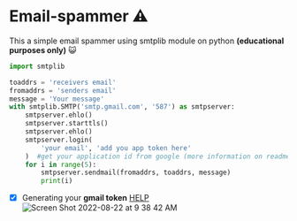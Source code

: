 # Email-spammer ⚠️
This a simple email spammer using smtplib module on python **(educational purposes only)** 😺 <br>
```python <b>
import smtplib

toaddrs = 'receivers email'
fromaddrs = 'senders email'
message = 'Your message'
with smtplib.SMTP('smtp.gmail.com', '587') as smtpserver:
    smtpserver.ehlo()
    smtpserver.starttls()
    smtpserver.ehlo()
    smtpserver.login(
        'your email', 'add you app token here'
    )  #get your application id from google (more information on readme file)
    for i in range(5):
        smtpserver.sendmail(fromaddrs, toaddrs, message)
        print(i)

```
- [x] Generating your **gmail token** [HELP](https://support.google.com/mail/answer/185833?hl=en)
![Screen Shot 2022-08-22 at 9 38 42 AM](https://user-images.githubusercontent.com/66258991/185838929-f05faf01-44f4-4d38-92c3-188d1b78a71c.png)
